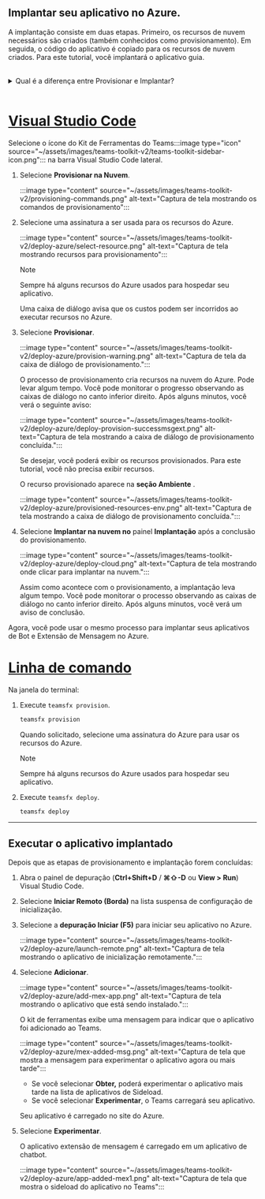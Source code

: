 ## <a name="deploy-your-app-to-azure"></a>Implantar seu aplicativo no Azure.

A implantação consiste em duas etapas.  Primeiro, os recursos de nuvem necessários são criados (também conhecidos como provisionamento). Em seguida, o código do aplicativo é copiado para os recursos de nuvem criados. Para este tutorial, você implantará o aplicativo guia.
<br> 
<br>
<details>
<summary>Qual é a diferença entre Provisionar e Implantar?</summary>
<br>
A <b>etapa Provisionar</b> cria recursos no Azure e no Microsoft 365 para seu aplicativo, mas nenhum código (HTML, CSS, JavaScript etc.) é copiado para os recursos. A <b>etapa</b> Implantar copia o código do aplicativo para os recursos criados durante a etapa de provisionamento. É comum implantar várias vezes sem provisionar novos recursos. Como a etapa de provisionamento pode levar algum tempo para ser concluída, ela é separada da etapa de implantação.
</details>
<br>

# <a name="visual-studio-code"></a>[Visual Studio Code](#tab/vscode)

Selecione o ícone do Kit de Ferramentas do Teams:::image type="icon" source="~/assets/images/teams-toolkit-v2/teams-toolkit-sidebar-icon.png"::: na barra Visual Studio Code lateral.

1. Selecione **Provisionar na Nuvem**.

   :::image type="content" source="~/assets/images/teams-toolkit-v2/provisioning-commands.png" alt-text="Captura de tela mostrando os comandos de provisionamento":::

1. Selecione uma assinatura a ser usada para os recursos do Azure.

    :::image type="content" source="~/assets/images/teams-toolkit-v2/deploy-azure/select-resource.png" alt-text="Captura de tela mostrando recursos para provisionamento":::

   > [!NOTE]
   > Sempre há alguns recursos do Azure usados para hospedar seu aplicativo.

    Uma caixa de diálogo avisa que os custos podem ser incorridos ao executar recursos no Azure.

1. Selecione **Provisionar**.

   :::image type="content" source="~/assets/images/teams-toolkit-v2/deploy-azure/provision-warning.png" alt-text="Captura de tela da caixa de diálogo de provisionamento.":::

   O processo de provisionamento cria recursos na nuvem do Azure. Pode levar algum tempo. Você pode monitorar o progresso observando as caixas de diálogo no canto inferior direito. Após alguns minutos, você verá o seguinte aviso:

   :::image type="content" source="~/assets/images/teams-toolkit-v2/deploy-azure/deploy-provision-successmsgext.png" alt-text="Captura de tela mostrando a caixa de diálogo de provisionamento concluída.":::

    Se desejar, você poderá exibir os recursos provisionados. Para este tutorial, você não precisa exibir recursos.

    O recurso provisionado aparece na **seção Ambiente** .

    :::image type="content" source="~/assets/images/teams-toolkit-v2/deploy-azure/provisioned-resources-env.png" alt-text="Captura de tela mostrando a caixa de diálogo de provisionamento concluída.":::

1. Selecione **Implantar na nuvem no** painel **Implantação** após a conclusão do provisionamento.

   :::image type="content" source="~/assets/images/teams-toolkit-v2/deploy-azure/deploy-cloud.png" alt-text="Captura de tela mostrando onde clicar para implantar na nuvem.":::

   Assim como acontece com o provisionamento, a implantação leva algum tempo. Você pode monitorar o processo observando as caixas de diálogo no canto inferior direito. Após alguns minutos, você verá um aviso de conclusão.

Agora, você pode usar o mesmo processo para implantar seus aplicativos de Bot e Extensão de Mensagem no Azure.

# <a name="command-line"></a>[Linha de comando](#tab/cli)

Na janela do terminal:

1. Execute `teamsfx provision`.

   ``` bash
   teamsfx provision
   ```

   Quando solicitado, selecione uma assinatura do Azure para usar os recursos do Azure.

   > [!NOTE]
   > Sempre há alguns recursos do Azure usados para hospedar seu aplicativo.

1. Execute `teamsfx deploy`.

   ``` bash
   teamsfx deploy
   ```

---

## <a name="run-the-deployed-app"></a>Executar o aplicativo implantado

Depois que as etapas de provisionamento e implantação forem concluídas:

1. Abra o painel de depuração (**Ctrl+Shift+D** / **⌘⇧-D** ou **View > Run**) Visual Studio Code.
1. Selecione **Iniciar Remoto (Borda)** na lista suspensa de configuração de inicialização.
1. Selecione a **depuração Iniciar (F5)** para iniciar seu aplicativo no Azure.

   :::image type="content" source="~/assets/images/teams-toolkit-v2/deploy-azure/launch-remote.png" alt-text="Captura de tela mostrando o aplicativo de inicialização remotamente.":::

1. Selecione **Adicionar**.

   :::image type="content" source="~/assets/images/teams-toolkit-v2/deploy-azure/add-mex-app.png" alt-text="Captura de tela mostrando o aplicativo que está sendo instalado.":::

   O kit de ferramentas exibe uma mensagem para indicar que o aplicativo foi adicionado ao Teams.

   :::image type="content" source="~/assets/images/teams-toolkit-v2/deploy-azure/mex-added-msg.png" alt-text="Captura de tela que mostra a mensagem para experimentar o aplicativo agora ou mais tarde":::
 
    - Se você selecionar **Obter,** poderá experimentar o aplicativo mais tarde na lista de aplicativos de Sideload.
    - Se você selecionar **Experimentar**, o Teams carregará seu aplicativo.

   Seu aplicativo é carregado no site do Azure.
   
1. Selecione **Experimentar**.

   O aplicativo extensão de mensagem é carregado em um aplicativo de chatbot.

   :::image type="content" source="~/assets/images/teams-toolkit-v2/deploy-azure/app-added-mex1.png" alt-text="Captura de tela que mostra o sideload do aplicativo no Teams":::





